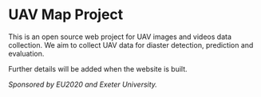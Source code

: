 # UAV Map Project
This is an open source web project for UAV images and videos data collection. We aim to collect UAV data for diaster detection, prediction and evaluation. 

Further details will be added when the website is built.

*Sponsored by EU2020 and Exeter University.*

